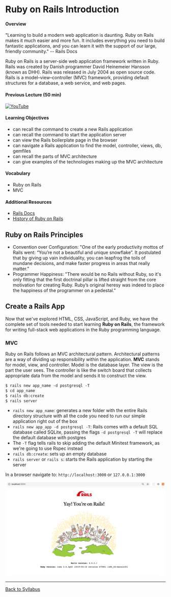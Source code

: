 # Ruby on Rails Introduction

#### Overview
"Learning to build a modern web application is daunting. Ruby on Rails makes it much easier and more fun. It includes everything you need to build fantastic applications, and you can learn it with the support of our large, friendly community." -- Rails Docs

Ruby on Rails is a server-side web application framework written in Ruby. Rails was created by Danish programmer David Heinemeier Hansson (known as DHH). Rails was released in July 2004 as open source code. Rails is a model–view–controller (MVC) framework, providing default structures for a database, a web service, and web pages.

#### Previous Lecture (50 min)
[![YouTube](http://img.youtube.com/vi/32GuNd2rFEk/0.jpg)](https://www.youtube.com/watch?v=32GuNd2rFEk)

#### Learning Objectives
- can recall the command to create a new Rails application
- can recall the command to start the application server
- can view the Rails boilerplate page in the browser
- can navigate a Rails application to find the model, controller, views, db, gemfiles
- can recall the parts of MVC architecture
- can give examples of the technologies making up the MVC architecture

#### Vocabulary
- Ruby on Rails
- MVC

#### Additional Resources
- [Rails Docs](https://rubyonrails.org/)
- [History of Ruby on Rails](https://medium.com/@instaacarma/the-history-of-ruby-on-rails-986ead4e0e0a)

## Ruby on Rails Principles
- Convention over Configuration: "One of the early productivity mottos of Rails went: “You’re not a beautiful and unique snowflake”. It postulated that by giving up vain individuality, you can leapfrog the toils of mundane decisions, and make faster progress in areas that really matter."
- Programmer Happiness: "There would be no Rails without Ruby, so it's only fitting that the first doctrinal pillar is lifted straight from the core motivation for creating Ruby. Ruby’s original heresy was indeed to place the happiness of the programmer on a pedestal."

## Create a Rails App
Now that we've explored HTML, CSS, JavaScript, and Ruby, we have the complete set of tools needed to start learning **Ruby on Rails**, the framework for writing full-stack web applications in the Ruby programming language.

### MVC
Ruby on Rails follows an MVC architectural pattern. Architectural patterns are a way of dividing up responsibility within the application. **MVC** stands for model, view, and controller. Model is the database layer. The view is the part the user sees. The controller is like the switch board that collects appropriate data from the model and sends it to construct the view.

```
$ rails new app_name -d postgresql -T
$ cd app_name
$ rails db:create
$ rails server
```

- `rails new app_name`: generates a new folder with the entire Rails directory structure with all the code you need to run our simple application right out of the box
- `rails new app_app -d postgresql -T`: Rails comes with a default SQL database called SQLite, passing the flags `-d postgresql -T` will replace the default database with postgres
-  The `-T` flag tells rails to skip adding the default Minitest framework, as we're going to use Rspec instead
- `rails db:create`: sets up an empty database
- `rails server` or `rails s`: starts the Rails application by starting the server

In a browser navigate to:
`http://localhost:3000`
or
`127.0.0.1:3000`

![Rails Boilerplate](./assets/yay-youre-on-rails.png)


---
[Back to Syllabus](../README.md#unit-five-intro-to-postgres-and-ruby-on-rails-models)
